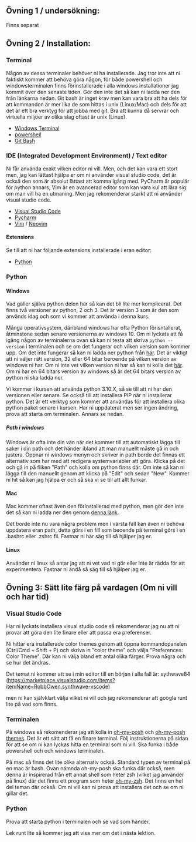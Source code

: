 ## Övning 1 / undersökning:

Finns separat

## Övning 2 / Installation:

### Terminal

Någon av dessa terminaler behöver ni ha installerade. Jag tror inte att ni faktiskt kommer att behöva göra någon, för både powershell och windowsterminalen finns förinstallerade i alla windows installationer jag kommit över den senaste tiden.
Gör den inte det så kan ni ladda ner den från länkarna nedan. Git bash är inget krav men kan vara bra att ha dels för att kommandon är mer lika de som hittas i unix (Linux/Mac) och dels för att det är ett bra verktyg för att jobba med git. Bra att kunna då servrar och virtuella miljöer av olika slag oftast är unix (Linux).

- [Windows Terminal](https://www.microsoft.com/en-us/p/windows-terminal/9n0dx20hk701?activetab=pivot:overviewtab)
- [powershell](https://docs.microsoft.com/en-us/powershell/scripting/install/installing-powershell?view=powershell-7.1)
- [Git Bash](https://git-scm.com/downloads)

### IDE (Integrated Development Environment) / Text editor

Ni får använda exakt vilken editor ni vill. Men, och det kan vara ett stort men, jag kan lättast hjälpa er om ni använder visual studio code, det är också den som är absolut lättast att komma igång med. PyCharm är populär för python annars, Vim är en avancerad editor som kan vara kul att lära sig om man vill ha en utmaning. Men jag rekomenderar starkt att ni använder visual studio code.

- [Visual Studio Code](https://code.visualstudio.com/download)
- [Pycharm](https://www.jetbrains.com/pycharm/download/#section=windows)
- [Vim](https://www.vim.org/download.php) / [Neovim](https://neovim.io/)

#### Extensions

Se till att ni har följande extensions installerade i eran editor:

- [Python](https://marketplace.visualstudio.com/items?itemName=ms-python.python)

### Python

#### Windows

Vad gäller själva python delen här så kan det bli lite mer komplicerat. Det finns två versioner av python, 2 och 3. Det är version 3 som är den som används idag och som vi kommer att använda i denna kurs.

Många operativsystem, däribland windows har ofta Python förisntallerat, åtminstone sedan senare versionerna av windows 10. Om ni lyckats att få igång någon av terminalerna ovan så kan ni testa att skriva `python --version` i terminalen och se om det fungerar och vilken version som kommer upp. Om det inte fungerar så kan ni ladda ner python från [här](https://www.python.org/downloads/windows/). Det är viktigt att ni väljer rätt version, 32 eller 64 bitar beroende på vilken version av windows ni har. Om ni inte vet vilken version ni har så kan ni kolla det [här](https://support.microsoft.com/en-us/help/13443/windows-which-operating-system). Om ni har en 64 bitars version av windows så är det 64 bitars version av python ni ska ladda ner.

Vi kommer i kursen att använda python 3.10.X, så se till att ni har den versionen eller senare. Se också till att installera PIP när ni installerar python. Det är ett verktyg som kommer att användas för att installera olika python paket senare i kursen. Har ni uppdaterat men ser ingen ändring, prova att starta om terminalen. Annars se nedan.

##### Path i windows

Windows är ofta inte din vän när det kommer till att automatiskt lägga till saker i din path och det händer ibland att man manuellt måste gå in och justera. Öppnar ni windows menyn och skriver in path borde det finnas ett alternativ som har med att redigera systemvariabler att göra. Klicka på det och gå in på fliken "Path" och kolla om python finns där. Om inte så kan ni lägga till den manuellt genom att klicka på "Edit" och sedan "New". Kommer ni hit så kan jag hjälpa er och så ska vi se till att allt funkar.

#### Mac

Mac kommer oftast även den förinstallerad med python, men gör den inte det så kan ni ladda ner den genom [denna länk](https://www.python.org/downloads/macos/).

Det borde inte nu vara några problem men i värsta fall kan även ni behöva uppdatera eran path, detta görs i en fill som beoende på terminal görs i en .bashrc eller .zshrc fil. Fastnar ni här säg till så hjälper jag er.

#### Linux

Använder ni linux så antar jag att ni vet vad ni gör eller inte är rädda för att experimentera. Fastnar ni ändå så säg till så hjälper jag er.

## Övning 3: Sätt lite färg på vardagen (Om ni vill och har tid)

### Visual Studio Code

Har ni lyckats installera visual studio code så rekomenderar jag nu att ni provar att göra den lite finare eller att passa era preferenser.

Ni hittar era installerade color themes genom att öppna kommandopanelen (Ctrl/Cmd + Shift + P) och skriva in "color theme" och välja "Preferences: Color Theme". Där kan ni välja bland ett antal olika färger. Prova några och se hur det ändras.

Det temat ni kommer att se i min editor till en början i alla fall är:
sythwave84 (https://marketplace.visualstudio.com/items?itemName=RobbOwen.synthwave-vscode)

men ni kan självklart välja vilket ni vill och jag rekomenderar att googla runt lite på vad som finns.

### Terminalen

På windows så rekomenderar jag att kolla in [oh-my-posh](https://ohmyposh.dev/docs/windows) och [oh-my-posh themes](https://ohmyposh.dev/docs/themes). Det är ett sätt att få en finare terminal. Följ instruktionerna på sidan för att se om ni kan lyckas hitta en terminal som ni vill. Ska funka i både powershell och och windows terminalen.

På mac så finns det lite olika alternativ också. Standard typen av terminal på en mac är bash. Ovan nämnda oh-my-posh ska funka där också, men denna är inspirerad från ett annat shell som heter zsh (vilket jag använder på linux) där det finns ett program som heter [oh-my-zsh](https://ohmyz.sh/). Det finns en hel del teman där också. Om ni vill kan ni prova att installera det och se om ni gillar det.

### Python

Prova att starta python i terminalen och se vad som händer.

Lek runt lite så kommer jag att visa mer om det i nästa lektion.
